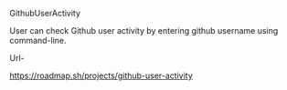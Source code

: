 GithubUserActivity

User can check Github user activity by entering github username using command-line.

Url-

https://roadmap.sh/projects/github-user-activity
